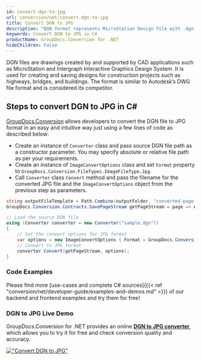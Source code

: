 ```yaml
---
id: convert-dgn-to-jpg
url: conversion/net/convert-dgn-to-jpg
title: Convert DGN to JPG
description: "DGN format represents MicroStation Design File with .dgn extension. Learn how to convert DGN to JPG file programmatically in C# language using GroupDocs.Conversion for .NET library."
keywords: Convert DGN to JPG in C#
productName: GroupDocs.Conversion for .NET
hideChildren: False
---
```


DGN files are drawings created by and supported by CAD applications such as MicroStation and Intergraph Interactive Graphics Design System. It is used for creating and saving designs for construction projects such as highways, bridges, and buildings. The format is similar to Autodesk’s DWG file format and is considered its competitor.

## Steps to convert DGN to JPG in C#

[GroupDocs.Conversion](https://products.groupdocs.com/conversion/net) allows developers to convert the DGN file to JPG format in an easy and intuitive way just using a few lines of code as described below:

* Create an instance of `Converter` class and pass source DGN file path as a constructor parameter. You may specify absolute or relative file path as per your requirements. 
* Create an instance of `ImageConvertOptions` class and set `Format` property to `GroupDocs.Conversion.FileTypes.ImageFileType.Jpg`.
* Call `Converter` class `Convert` method and pass the filename for the converted JPG file and the `ImageConvertOptions` object from the previous step as parameters.

```csharp
string outputFileTemplate = Path.Combine(outputFolder, "converted-page-{0}.jpg");
GroupDocs.Conversion.Contracts.SavePageStream getPageStream = page => new FileStream(string.Format(outputFileTemplate, page), FileMode.Create);

// Load the source DGN file
using (Converter converter = new Converter("sample.dgn"))
{
    // Set the convert options for JPG format
    var options = new ImageConvertOptions { Format = GroupDocs.Conversion.FileTypes.ImageFileType.Jpg };   
    // Convert to JPG format
    converter.Convert(getPageStream, options);
}
```

### Code Examples

Please find more [use-cases and complete C# sources]({{< ref "conversion/net/developer-guide/examples-and-demos.md" >}}) of our backend and frontend examples and try them for free!

### DGN to JPG Live Demo

GroupDocs.Conversion for .NET provides an online [**DGN to JPG converter**](https://products.groupdocs.app/conversion/dgn-to-jpg), which allows you to try it for free and check conversion quality and accuracy.

[!["Convert DGN to JPG"](conversion/net/images/convert-to-jpg/convert-dgn-to-jpg.png)](https://products.groupdocs.app/conversion/dgn-to-jpg)